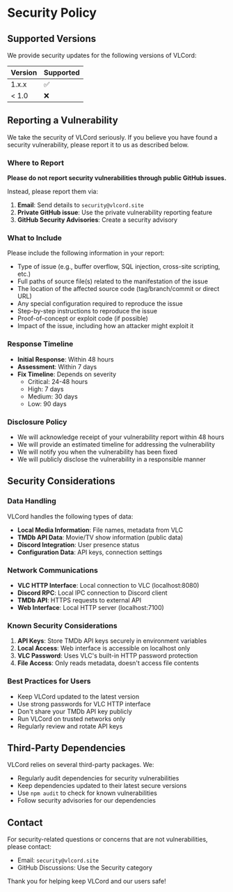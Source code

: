 # Security Policy

## Supported Versions

We provide security updates for the following versions of VLCord:

| Version | Supported          |
| ------- | ------------------ |
| 1.x.x   | :white_check_mark: |
| < 1.0   | :x:                |

## Reporting a Vulnerability

We take the security of VLCord seriously. If you believe you have found a security vulnerability, please report it to us as described below.

### Where to Report

**Please do not report security vulnerabilities through public GitHub issues.**

Instead, please report them via:

1. **Email**: Send details to `security@vlcord.site`
2. **Private GitHub issue**: Use the private vulnerability reporting feature
3. **GitHub Security Advisories**: Create a security advisory

### What to Include

Please include the following information in your report:

- Type of issue (e.g., buffer overflow, SQL injection, cross-site scripting, etc.)
- Full paths of source file(s) related to the manifestation of the issue
- The location of the affected source code (tag/branch/commit or direct URL)
- Any special configuration required to reproduce the issue
- Step-by-step instructions to reproduce the issue
- Proof-of-concept or exploit code (if possible)
- Impact of the issue, including how an attacker might exploit it

### Response Timeline

- **Initial Response**: Within 48 hours
- **Assessment**: Within 7 days
- **Fix Timeline**: Depends on severity
  - Critical: 24-48 hours
  - High: 7 days
  - Medium: 30 days
  - Low: 90 days

### Disclosure Policy

- We will acknowledge receipt of your vulnerability report within 48 hours
- We will provide an estimated timeline for addressing the vulnerability
- We will notify you when the vulnerability has been fixed
- We will publicly disclose the vulnerability in a responsible manner

## Security Considerations

### Data Handling

VLCord handles the following types of data:

- **Local Media Information**: File names, metadata from VLC
- **TMDb API Data**: Movie/TV show information (public data)
- **Discord Integration**: User presence status
- **Configuration Data**: API keys, connection settings

### Network Communications

- **VLC HTTP Interface**: Local connection to VLC (localhost:8080)
- **Discord RPC**: Local IPC connection to Discord client
- **TMDb API**: HTTPS requests to external API
- **Web Interface**: Local HTTP server (localhost:7100)

### Known Security Considerations

1. **API Keys**: Store TMDb API keys securely in environment variables
2. **Local Access**: Web interface is accessible on localhost only
3. **VLC Password**: Uses VLC's built-in HTTP password protection
4. **File Access**: Only reads metadata, doesn't access file contents

### Best Practices for Users

- Keep VLCord updated to the latest version
- Use strong passwords for VLC HTTP interface
- Don't share your TMDb API key publicly
- Run VLCord on trusted networks only
- Regularly review and rotate API keys

## Third-Party Dependencies

VLCord relies on several third-party packages. We:

- Regularly audit dependencies for security vulnerabilities
- Keep dependencies updated to their latest secure versions
- Use `npm audit` to check for known vulnerabilities
- Follow security advisories for our dependencies

## Contact

For security-related questions or concerns that are not vulnerabilities, please contact:

- Email: `security@vlcord.site`
- GitHub Discussions: Use the Security category

Thank you for helping keep VLCord and our users safe!